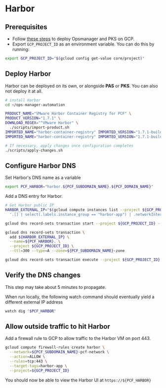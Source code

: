 # Harbor

## Prerequisites

- Follow [these steps](https://github.com/amcginlay/ops-manager-automation) to deploy Opsmanager and PKS on GCP.
- Export `GCP_PROJECT_ID` as an environment variable. You can do this by running:

```bash
export GCP_PROJECT_ID="$(gcloud config get-value core/project)"
```

## Deploy Harbor

Harbor can be deployed on its own, or alongside __PAS__ or __PKS__. You can also not deploy it at all.

```bash
# install Harbor
cd ~/ops-manager-automation

PRODUCT_NAME="VMware Harbor Container Registry for PCF" \
PRODUCT_VERSION="1.7.1" \
DOWNLOAD_REGEX="^VMware Harbor" \
  ./scripts/import-product.sh
IMPORTED_NAME="harbor-container-registry" IMPORTED_VERSION="1.7.1-build.3" ./scripts/stage-product.sh
IMPORTED_NAME="harbor-container-registry" IMPORTED_VERSION="1.7.1-build.3" ./scripts/configure-product.sh

# If necessary, apply changes once configuration completes
./scripts/apply-changes.sh
```

## Configure Harbor DNS

Set Harbor's DNS name as a variable

```bash
export PCF_HARBOR="harbor.${PCF_SUBDOMAIN_NAME}.${PCF_DOMAIN_NAME}"
```

Add a DNS entry for Harbor.

```bash
# Get Harbor public IP
HARBOR_EXTERNAL_IP="$(gcloud compute instances list --project ${GCP_PROJECT_ID} --format json | jq -r \
  '.[] | select(.labels.instance_group == "harbor-app") | .networkInterfaces[].accessConfigs[].natIP')"

gcloud dns record-sets transaction start --project ${GCP_PROJECT_ID} --zone=${PCF_SUBDOMAIN_NAME}-zone

gcloud dns record-sets transaction \
  add ${HARBOR_EXTERNAL_IP} \
  --name=${PCF_HARBOR}. \
  --project ${GCP_PROJECT_ID} \
  --ttl=300 --type=A --zone=${PCF_SUBDOMAIN_NAME}-zone

gcloud dns record-sets transaction execute --project ${GCP_PROJECT_ID} --zone=${PCF_SUBDOMAIN_NAME}-zone
```

## Verify the DNS changes

This step may take about 5 minutes to propagate.

When run locally, the following watch command should eventually yield a different external IP address

```bash
watch dig "$PCF_HARBOR"
```

## Allow outside traffic to hit Harbor

Add a firewall rule to GCP to allow traffic to the Harbor VM on port 443.

```bash
gcloud compute firewall-rules create harbor \
  --network=${PCF_SUBDOMAIN_NAME}-pcf-network \
  --action=ALLOW \
  --rules=tcp:443 \
  --target-tags=harbor-app \
  --project=${GCP_PROJECT_ID}
```

You should now be able to view the Harbor UI at `https://${PCF_HARBOR}`